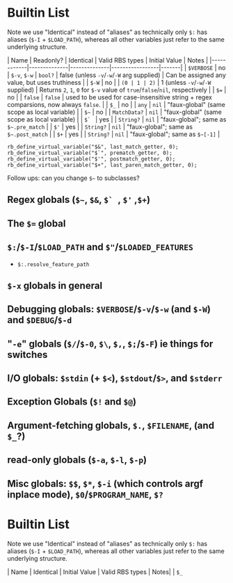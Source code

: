 # Builtin List

Note we use "Identical" instead of "aliases" as technically only `$:` has aliases (`$-I` + `$LOAD_PATH`), whereas all other variables just refer to the same underlying structure.

| Name       | Readonly?    | Identical    | Valid RBS types | Initial Value | Notes |
|------------|--------------|--------------|-----------------|-------|
| `$VERBOSE` | no           | `$-v`, `$-w` | `bool?`         | false (unless `-v`/`-w`/`-W` arg supplied) | Can be assigned any value, but uses truthiness |
| `$-W`      | no           |              | `(0 | 1 | 2)`   | 1 (unless `-v`/`-w`/`-W` supplied)         | Returns `2`, `1`, `0` for `$-v` value of `true`/`false`/`nil`, respectively |
| `$=`       | no           |              | `false`         | `false` | used to be used for case-insensitive string + regex comparsions, now always `false`. |
| `$_`       | no           |              | `any`           | `nil` | "faux-global" (same scope as local variable) |
| `$~`       | no           |              | `MatchData?`    | `nil` | "faux-global" (same scope as local variable) |
| ``$` ``    | yes          |              | `String?`       | `nil` | "faux-global"; same as `$~.pre_match` |
| `$'`       | yes          |              | `String?`       | `nil` | "faux-global"; same as `$~.post_match` |
| `$+`       | yes          |              | `String?`       | `nil` | "faux-global"; same as `$~[-1]` |

    rb_define_virtual_variable("$&", last_match_getter, 0);
    rb_define_virtual_variable("$`", prematch_getter, 0);
    rb_define_virtual_variable("$'", postmatch_getter, 0);
    rb_define_virtual_variable("$+", last_paren_match_getter, 0);
Follow ups: can you change `$~` to subclasses?

## Regex globals (`$~`, `$&`, ``$` ``, `$'` ,`$+`)

## The `$=` global

## `$:`/`$-I`/`$LOAD_PATH` and `$"`/`$LOADED_FEATURES`
- `$:.resolve_feature_path`

## `$-x` globals in general

## Debugging globals: `$VERBOSE`/`$-v`/`$-w` (and `$-W`) and `$DEBUG`/`$-d`

## "`-e`" globals (`$/`/`$-0`, `$\`, `$,`, `$;`/`$-F`) ie things for switches

## I/O globals: `$stdin` (+ `$<`), `$stdout`/`$>`, and `$stderr`

## Exception Globals (`$!` and `$@`)

## Argument-fetching globals, `$.`, `$FILENAME`, (and `$_`?)

## read-only globals (`$-a`, `$-l`, `$-p`)

## Misc globals: `$$`, `$*`, `$-i` (which controls argf inplace mode), `$0`/`$PROGRAM_NAME`, `$?`

<!-- rb_(?!define_virtual_variable|gvar_ractor_local|define_hooked_variable|define_readonly_variable|aliased)\w*\("\$ -->

# Builtin List

Note we use "Identical" instead of "aliases" as technically only `$:` has aliases (`$-I` + `$LOAD_PATH`), whereas all other variables just refer to the same underlying structure.

| Name | Identical | Initial Value | Valid RBS types | Notes|
| `$_`
